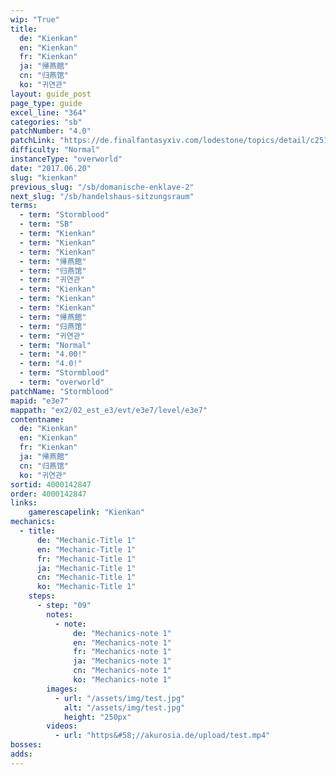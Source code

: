 ```yaml
---
wip: "True"
title:
  de: "Kienkan"
  en: "Kienkan"
  fr: "Kienkan"
  ja: "帰燕館"
  cn: "归燕馆"
  ko: "귀연관"
layout: guide_post
page_type: guide
excel_line: "364"
categories: "sb"
patchNumber: "4.0"
patchLink: "https://de.finalfantasyxiv.com/lodestone/topics/detail/c2519c232d02fc2394c3830faa364611cd4e610c"
difficulty: "Normal"
instanceType: "overworld"
date: "2017.06.20"
slug: "kienkan"
previous_slug: "/sb/domanische-enklave-2"
next_slug: "/sb/handelshaus-sitzungsraum"
terms:
  - term: "Stormblood"
  - term: "SB"
  - term: "Kienkan"
  - term: "Kienkan"
  - term: "Kienkan"
  - term: "帰燕館"
  - term: "归燕馆"
  - term: "귀연관"
  - term: "Kienkan"
  - term: "Kienkan"
  - term: "Kienkan"
  - term: "帰燕館"
  - term: "归燕馆"
  - term: "귀연관"
  - term: "Normal"
  - term: "4.00!"
  - term: "4.0!"
  - term: "Stormblood"
  - term: "overworld"
patchName: "Stormblood"
mapid: "e3e7"
mappath: "ex2/02_est_e3/evt/e3e7/level/e3e7"
contentname:
  de: "Kienkan"
  en: "Kienkan"
  fr: "Kienkan"
  ja: "帰燕館"
  cn: "归燕馆"
  ko: "귀연관"
sortid: 4000142847
order: 4000142847
links:
    gamerescapelink: "Kienkan"
mechanics:
  - title:
      de: "Mechanic-Title 1"
      en: "Mechanic-Title 1"
      fr: "Mechanic-Title 1"
      ja: "Mechanic-Title 1"
      cn: "Mechanic-Title 1"
      ko: "Mechanic-Title 1"
    steps:
      - step: "09"
        notes:
          - note:
              de: "Mechanics-note 1"
              en: "Mechanics-note 1"
              fr: "Mechanics-note 1"
              ja: "Mechanics-note 1"
              cn: "Mechanics-note 1"
              ko: "Mechanics-note 1"
        images:
          - url: "/assets/img/test.jpg"
            alt: "/assets/img/test.jpg"
            height: "250px"
        videos:
          - url: "https&#58;//akurosia.de/upload/test.mp4"
bosses:
adds:
---
```

